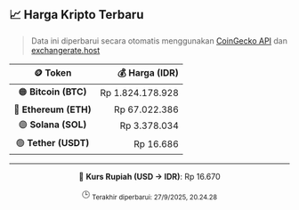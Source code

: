 

<!-- HARGA_KRIPTO -->
## 📈 Harga Kripto Terbaru

> Data ini diperbarui secara otomatis menggunakan [CoinGecko API](https://www.coingecko.com/) dan [exchangerate.host](https://exchangerate.host/)

<div align="center">

| 🪙 Token | 💰 Harga (IDR) |
|:------:|---------------:|
| 🟠 **Bitcoin (BTC)**   | Rp 1.824.178.928 |
| 🔵 **Ethereum (ETH)**  | Rp 67.022.386 |
| 🟣 **Solana (SOL)**    | Rp 3.378.034 |
| 🟢 **Tether (USDT)**   | Rp 16.686 |

---

💱 **Kurs Rupiah (USD → IDR)**: Rp 16.670

🕒 <sub>Terakhir diperbarui: 27/9/2025, 20.24.28</sub>

</div>
<!-- /HARGA_KRIPTO -->